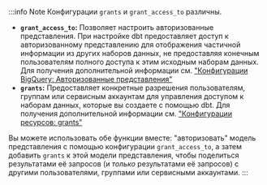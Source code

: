 :::info Note
Конфигурации `grants` и `grant_access_to` различны.

- **`grant_access_to`:** Позволяет настроить авторизованные представления. При настройке dbt предоставляет доступ к авторизованному представлению для отображения частичной информации из других наборов данных, не предоставляя конечным пользователям полного доступа к этим исходным наборам данных. Для получения дополнительной информации см. ["Конфигурации BigQuery: Авторизованные представления"](/reference/resource-configs/bigquery-configs#authorized-views)
- **`grants`:** Предоставляет конкретные разрешения пользователям, группам или сервисным аккаунтам для управления доступом к наборам данных, которые вы создаете с помощью dbt. Для получения дополнительной информации см. ["Конфигурации ресурсов: grants"](/reference/resource-configs/grants)

Вы можете использовать обе функции вместе: "авторизовать" модель представления с помощью конфигурации `grant_access_to`, а затем добавить `grants` к этой модели представления, чтобы поделиться результатами её запросов (и _только_ результатами её запросов) с другими пользователями, группами или сервисными аккаунтами.
:::